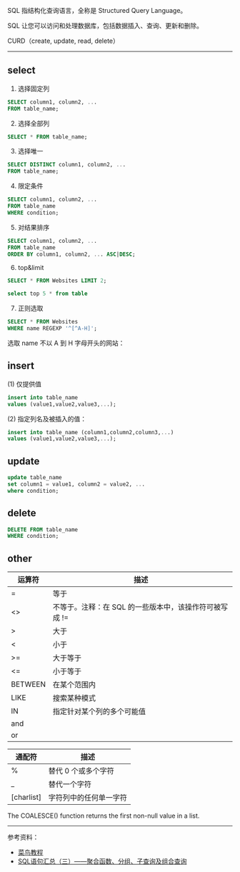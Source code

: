 
SQL 指结构化查询语言，全称是 Structured Query Language。

SQL 让您可以访问和处理数据库，包括数据插入、查询、更新和删除。

CURD（create, update, read, delete）

------------


## select

1. 选择固定列
```sql
SELECT column1, column2, ...
FROM table_name;
```

2. 选择全部列
```sql
SELECT * FROM table_name;
```

3. 选择唯一
```sql
SELECT DISTINCT column1, column2, ...
FROM table_name;
```

4. 限定条件
```sql
SELECT column1, column2, ...
FROM table_name
WHERE condition;
```

5. 对结果排序
```sql
SELECT column1, column2, ...
FROM table_name
ORDER BY column1, column2, ... ASC|DESC;
```

6. top&limit
```sql
SELECT * FROM Websites LIMIT 2;

select top 5 * from table
```

7. 正则选取
```sql
SELECT * FROM Websites
WHERE name REGEXP '^[^A-H]';
```
选取 name 不以 A 到 H 字母开头的网站：


## insert


(1) 仅提供值

```sql
insert into table_name
values (value1,value2,value3,...);
```

(2) 指定列名及被插入的值：
```sql
insert into table_name (column1,column2,column3,...)
values (value1,value2,value3,...);
```

## update

```sql
update table_name
set column1 = value1, column2 = value2, ...
where condition;
```

## delete

```sql
DELETE FROM table_name
WHERE condition;
```

## other
| 运算符  | 描述                                                   |
| ------- | ------------------------------------------------------ |
| =       | 等于                                                   |
| <>      | 不等于。注释：在 SQL 的一些版本中，该操作符可被写成 != |
| >       | 大于                                                   |
| <       | 小于                                                   |
| >=      | 大于等于                                               |
| <=      | 小于等于                                               |
| BETWEEN | 在某个范围内                                           |
| LIKE    | 搜索某种模式                                           |
| IN      | 指定针对某个列的多个可能值                             |
| and     |                                                        |
| or      |                                                        |


| 通配符     | 描述                   |
| ---------- | ---------------------- |
| %          | 替代 0 个或多个字符    |
| _          | 替代一个字符           |
| [charlist] | 字符列中的任何单一字符 |


The COALESCE() function returns the first non-null value in a list.


---------------------

参考资料：
- [菜鸟教程](https://www.runoob.com/sql/sql-tutorial.html)
- [SQL语句汇总（三）——聚合函数、分组、子查询及组合查询](https://www.cnblogs.com/ghost-xyx/p/3811036.html)